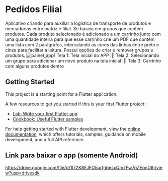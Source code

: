 # Pedidos Filial

Aplicativo criando para auxiliar a logística de transporte de produtos e mercadorias entre matriz e filial.
Se baseia em grupos que contém produtos. Cada produto selecionado é adicionado a um carrinho junto com uma quantidade inteira 
para que esse carrinho crie um PDF que contém uma lista com 2 parágrafos, intercalando as cores das linhas entre preto e cinza para facilitar a leitura.
Possui opções de criar e remover grupos e produtos. 
![painel_app1](https://github.com/caiokirst/Pedidos-Filial---Lisaruth/assets/111260690/97192532-9e23-4b57-85d7-deafb061ffb6)
Tela 1: Tela inicial do APP  |||  Tela 2: Selecionando um grupo para adicionar um novo produto na tela inicial  |||  Tela 3: Carrinho com alguns produtos dentro


## Getting Started

This project is a starting point for a Flutter application.

A few resources to get you started if this is your first Flutter project:

- [Lab: Write your first Flutter app](https://docs.flutter.dev/get-started/codelab)
- [Cookbook: Useful Flutter samples](https://docs.flutter.dev/cookbook)

For help getting started with Flutter development, view the
[online documentation](https://docs.flutter.dev/), which offers tutorials,
samples, guidance on mobile development, and a full API reference.

## Link para baixar o app (somente Android)
https://drive.google.com/file/d/1I72K8FJFO5urfgbesxQm7Fw7qZEqnOIh/view?usp=drivesdk
